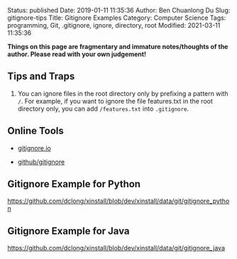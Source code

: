 Status: published
Date: 2019-01-11 11:35:36
Author: Ben Chuanlong Du
Slug: gitignore-tips
Title: Gitignore Examples
Category: Computer Science
Tags: programming, Git, .gitignore, ignore, directory, root
Modified: 2021-03-11 11:35:36

**Things on this page are fragmentary and immature notes/thoughts of the author. Please read with your own judgement!**

## Tips and Traps 

1. You can ignore files in the root directory only by prefixing a pattern with `/`.
    For example,
    if you want to ignore the file features.txt in the root directory only,
    you can add `/features.txt` into `.gitignore`.

## Online Tools

- [gitignore.io](https://www.gitignore.io/)

- [github/gitignore](https://github.com/github/gitignore)

## Gitignore Example for Python

https://github.com/dclong/xinstall/blob/dev/xinstall/data/git/gitignore_python

## Gitignore Example for Java

https://github.com/dclong/xinstall/blob/dev/xinstall/data/git/gitignore_java

